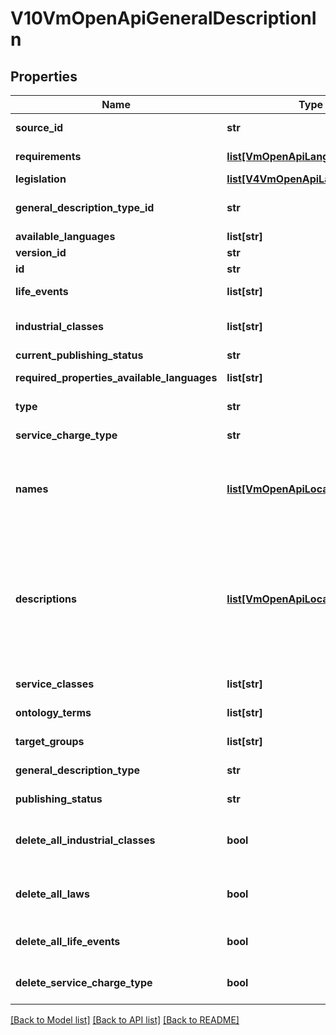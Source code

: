 # V10VmOpenApiGeneralDescriptionIn

## Properties
Name | Type | Description | Notes
------------ | ------------- | ------------- | -------------
**source_id** | **str** | External system identifier. User needs to be logged in to be able to get/set value. | [optional] 
**requirements** | [**list[VmOpenApiLanguageItem]**](VmOpenApiLanguageItem.md) | Localized service usage requirements (description of requirement). (Max.Length: 2500). | [optional] 
**legislation** | [**list[V4VmOpenApiLaw]**](V4VmOpenApiLaw.md) | Laws that a general description is based on. | [optional] 
**general_description_type_id** | **str** | General description type id. Used internally to check the restrictions for usage.  In older versions: Default general description is Municipality. | [optional] 
**available_languages** | **list[str]** | Gets or sets available languages | [optional] 
**version_id** | **str** | The identifier for current version. | [optional] 
**id** | **str** | Entity Guid identifier. | [optional] 
**life_events** | **list[str]** | List of life event urls. Sample url: http://urn.fi/URN:NBN:fi:au:ptvl:v3017 | [optional] 
**industrial_classes** | **list[str]** | List of industrial class codes (see http://tilastokeskus.fi/meta/luokitukset/toimiala/001-2008/tekstitiedosto_en.txt). | [optional] 
**current_publishing_status** | **str** | Current version publishing status. | [optional] 
**required_properties_available_languages** | **list[str]** | Internal property to check the languages within required lists: Names and Descriptions | [optional] 
**type** | **str** | Service type. Possible values are: Service, PermitOrObligation or ProfessionalQualification. | [optional] 
**service_charge_type** | **str** | Service charge type. Possible values are:  Chargeable or FreeOfCharge. | [optional] 
**names** | [**list[VmOpenApiLocalizedListItem]**](VmOpenApiLocalizedListItem.md) | List of name entities. Possible type values are: Name, AlternativeName.   Sample single JSON object: {\&quot;language\&quot;: \&quot;fi\&quot;, \&quot;value\&quot;: \&quot;Perhepäivähoito esiopetusikäisille\&quot;, \&quot;type\&quot;: \&quot;Name\&quot;}. | 
**descriptions** | [**list[VmOpenApiLocalizedListItem]**](VmOpenApiLocalizedListItem.md) | List of description entities. Requires two entities where ones type is \&quot;Description\&quot; or \&quot;BackgroundDescription\&quot; and the other ones type is \&quot;Summary\&quot;.  Sample single JSON object: {\&quot;language\&quot;: \&quot;fi\&quot;, \&quot;value\&quot;: \&quot;Lyhyen kuvauksen kuvaus esimerkki teksti.\&quot;, \&quot;type\&quot;: \&quot;Summary\&quot;}.  Other optional description types are UserInstruction, ChargeTypeAdditionalInfo, DeadLine, ProcessingTime, ValidityTime, GeneralDescriptionTypeAdditionalInformation. | 
**service_classes** | **list[str]** | List of service class urls. Sample url: http://urn.fi/URN:NBN:fi:au:ptvl:v1065 | 
**ontology_terms** | **list[str]** | List of ontology term urls. Sample url: http://www.yso.fi/onto/koko/p2435 | 
**target_groups** | **list[str]** | List of target group urls. Sample url: http://urn.fi/URN:NBN:fi:au:ptvl:v2004 | 
**general_description_type** | **str** | General description type. Possible values are: Municipality, BusinessSubregion, Church. | 
**publishing_status** | **str** | Publishing status. Possible values are: Draft or Published. | 
**delete_all_industrial_classes** | **bool** | Set to true to delete all existing industrial classes (the IndustrialClasses collection for this object should be empty collection when this option is used). | [optional] 
**delete_all_laws** | **bool** | Set to true to delete all existing laws within legislation (the legislation collection for this object should be empty collection when this option is used). | [optional] 
**delete_all_life_events** | **bool** | Set to true to delete all existing life events (the LifeEvents collection for this object should be empty collection when this option is used). | [optional] 
**delete_service_charge_type** | **bool** | Set to true to delete service charge type (ServiceChargeType property for this object should be empty when this option is used). | [optional] 

[[Back to Model list]](../README.md#documentation-for-models) [[Back to API list]](../README.md#documentation-for-api-endpoints) [[Back to README]](../README.md)

